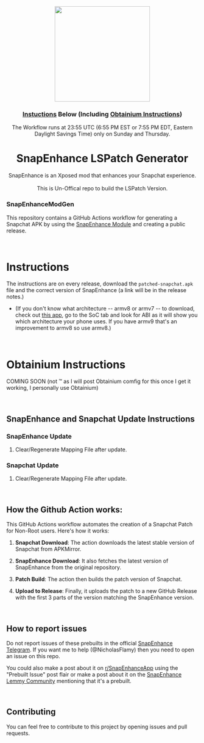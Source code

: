 <div align="center">
  <img src="https://github.com/hamzaharoon1314/SnapEnhanceModGen/blob/9aba3263a34893c91a08d86183baf708bbbbea9c/REDME_IMG/LOGO.png" height="250" />

### [Instuctions](#instructions) Below (Including [Obtainium Instructions](#obtainium-instructions))

The Workflow runs at 23:55 UTC (6:55 PM EST or 7:55 PM EDT, Eastern Daylight Savings Time) only on Sunday and Thursday.

# SnapEnhance LSPatch Generator
SnapEnhance is an Xposed mod that enhances your Snapchat experience.<br/><br/> This is Un-Offical repo to build the LSPatch Version.
</div>

### SnapEnhanceModGen

This repository contains a GitHub Actions workflow for generating a Snapchat APK by using the [SnapEnhance Module](https://github.com/rhunk/SnapEnhance) and creating a public release.

<br>

# Instructions
The instructions are on every release, download the `patched-snapchat.apk` file and the correct version of SnapEnhance (a link will be in the release notes.)
   - (If you don't know what architecture -- armv8 or armv7 -- to download, check out [this app](https://play.google.com/store/apps/details?id=ru.andr7e.deviceinfohw), go to the SoC tab and look for ABI as it will show you which architecture your phone uses. If you have armv9 that's an improvement to armv8 so use armv8.)

<br>

# Obtainium Instructions
COMING SOON (not ™ as I will post Obtainium comfig for this once I get it working, I personally use Obtainium)

<br>

## SnapEnhance and Snapchat Update Instructions

### SnapEnhance Update
1. Clear/Regenerate Mapping File after update.

### Snapchat Update
1. Clear/Regenerate Mapping File after update.

<br>

## How the Github Action works:

This GitHub Actions workflow automates the creation of a Snapchat Patch for Non-Root users. Here's how it works:

1. **Snapchat Download**: The action downloads the latest stable version of Snapchat from APKMirror.

2. **SnapEnhance Download**: It also fetches the latest version of SnapEnhance from the original repository.

3. **Patch Build**: The action then builds the patch version of Snapchat.

4. **Upload to Release**: Finally, it uploads the patch to a new GitHub Release with the first 3 parts of the version matching the SnapEnhance version.

<br>

## How to report issues

Do not report issues of these prebuilts in the official [SnapEnhance Telegram](https://t.me/snapenhance_chat). If you want me to help (@NicholasFlamy) then you need to open an issue on this repo. 

You could also make a post about it on [r/SnapEnhanceApp](https://reddit.com/r/SnapEnhanceApp) using the "Prebuilt Issue" post flair or make a post about it on the [SnapEnhance Lemmy Community](https://lemmy.world/c/snapenhance) mentioning that it's a prebuilt.

<br>

## Contributing

You can feel free to contribute to this project by opening issues and pull requests.
